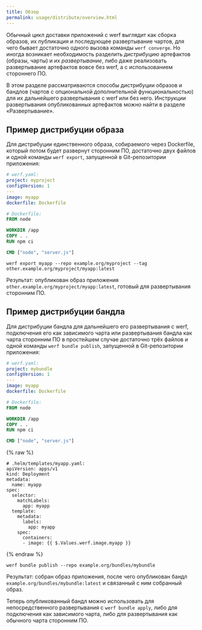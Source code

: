 ```yaml
---
title: Обзор
permalink: usage/distribute/overview.html
---
```


Обычный цикл доставки приложений с werf выглядит как сборка образов, их публикация и последующее развертывание чартов, для чего бывает достаточно одного вызова команды `werf converge`. Но иногда возникает необходимость разделить *дистрибуцию* артефактов (образы, чарты) и их *развертывание*, либо даже реализовать развертывание артефактов вовсе без werf, а с использованием стороннего ПО.

В этом разделе рассматриваются способы дистрибуции образов и бандлов (чартов с опциональной дополнительной функциональностью) для их дальнейшего развертывания с werf или без него. Инструкции развертывания опубликованных артефактов можно найти в разделе «Развертывание».

## Пример дистрибуции образа

Для дистрибуции единственного образа, собираемого через Dockerfile, который потом будет развернут сторонним ПО, достаточно двух файлов и одной команды `werf export`, запущенной в Git-репозитории приложения:

```yaml
# werf.yaml:
project: myproject
configVersion: 1
---
image: myapp
dockerfile: Dockerfile
```

```dockerfile
# Dockerfile:
FROM node

WORKDIR /app
COPY . .
RUN npm ci

CMD ["node", "server.js"]
```

```shell
werf export myapp --repo example.org/myproject --tag other.example.org/myproject/myapp:latest
```

Результат: опубликован образ приложения `other.example.org/myproject/myapp:latest`, готовый для развертывания сторонним ПО.

## Пример дистрибуции бандла

Для дистрибуции бандла для дальнейшего его развертывания с werf, подключения его как зависимого чарта или развертывания бандла как чарта сторонним ПО в простейшем случае достаточно трёх файлов и одной команды `werf bundle publish`, запущенной в Git-репозитории приложения:

```yaml
# werf.yaml:
project: mybundle
configVersion: 1
---
image: myapp
dockerfile: Dockerfile
```

```dockerfile
# Dockerfile:
FROM node

WORKDIR /app
COPY . .
RUN npm ci

CMD ["node", "server.js"]
```

{% raw %}

```
# .helm/templates/myapp.yaml:
apiVersion: apps/v1
kind: Deployment
metadata:
  name: myapp
spec:
  selector:
    matchLabels:
      app: myapp
  template:
    metadata:
      labels:
        app: myapp
    spec:
      containers:
      - image: {{ $.Values.werf.image.myapp }}
```

{% endraw %}

```shell
werf bundle publish --repo example.org/bundles/mybundle
```

Результат: собран образ приложения, после чего опубликован бандл `example.org/bundles/mybundle:latest` и связанный с ним собранный образ.

Теперь опубликованный бандл можно использовать для непосредственного развертывания с `werf bundle apply`, либо для подключения как зависимого чарта, либо для развертывания как обычного чарта сторонним ПО.
